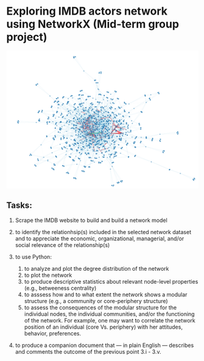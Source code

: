 # Exploring IMDB actors network using NetworkX (Mid-term group project)

![Screenshot](network.png)

## Tasks:
1. Scrape the IMDB website to build and build a network model 

2. to identify the relationhsip(s) included in the selected network dataset and
to appreciate the economic, organizational, managerial, and/or social relevance
of the relationship(s)

3. to use Python:
   1. to analyze and plot the degree distribution of the network
   2. to plot the network
   3. to produce descriptive statistics about relevant node-level properties 
      (e.g., betweeness centrality)
   4. to asssess how and to what extent the network shows a modular structure
      (e.g., a community or core-periphery structure)
   5. to assess the consequences of the modular structure for 
      the individual nodes, the individual communities, and/or the functioning
      of the network. For example, one may want to correlate the network position of an individual (core Vs. periphery) with her attitudes, behavior, preferences.

4. to produce a companion document that — in plain English — describes and
comments  the outcome of the previous point 3.i - 3.v. 


